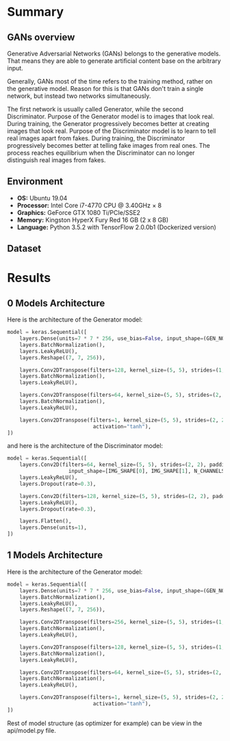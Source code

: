 # Summary

## GANs overview
Generative Adversarial Networks (GANs) belongs to the generative models. That means they are able to generate artificial content base on the arbitrary input.

Generally, GANs most of the time refers to the training method, rather on the generative model. Reason for this is that GANs don't train a single network, but instead two networks simultaneously.

The first network is usually called Generator, while the second Discriminator. Purpose of the Generator model is to images that look real. During training, the Generator progressively becomes better at creating images that look real. Purpose of the Discriminator model is to learn to tell real images apart from fakes. During training, the Discriminator progressively becomes better at telling fake images from real ones. The process reaches equilibrium when the Discriminator can no longer distinguish real images from fakes.

## Environment
- **OS:** Ubuntu 19.04
- **Processor:** Intel Core i7-4770 CPU @ 3.40GHz × 8
- **Graphics:** GeForce GTX 1080 Ti/PCIe/SSE2
- **Memory:** Kingston HyperX Fury Red 16 GB (2 x 8 GB)
- **Language:** Python 3.5.2 with TensorFlow 2.0.0b1 (Dockerized version)

## Dataset

# Results

## 0 Models Architecture
Here is the architecture of the Generator model:

```python
model = keras.Sequential([
	layers.Dense(units=7 * 7 * 256, use_bias=False, input_shape=(GEN_NOISE_INPUT_SHAPE,)),
	layers.BatchNormalization(),
	layers.LeakyReLU(),
	layers.Reshape((7, 7, 256)),

	layers.Conv2DTranspose(filters=128, kernel_size=(5, 5), strides=(1, 1), padding="same", use_bias=False),
	layers.BatchNormalization(),
	layers.LeakyReLU(),

	layers.Conv2DTranspose(filters=64, kernel_size=(5, 5), strides=(2, 2), padding="same", use_bias=False),
	layers.BatchNormalization(),
	layers.LeakyReLU(),

	layers.Conv2DTranspose(filters=1, kernel_size=(5, 5), strides=(2, 2), padding="same", use_bias=False,
							activation="tanh"),
])
```

and here is the architecture of the Discriminator model:

```python
model = keras.Sequential([
	layers.Conv2D(filters=64, kernel_size=(5, 5), strides=(2, 2), padding='same',
					input_shape=[IMG_SHAPE[0], IMG_SHAPE[1], N_CHANNELS]),
	layers.LeakyReLU(),
	layers.Dropout(rate=0.3),

	layers.Conv2D(filters=128, kernel_size=(5, 5), strides=(2, 2), padding='same'),
	layers.LeakyReLU(),
	layers.Dropout(rate=0.3),

	layers.Flatten(),
	layers.Dense(units=1),
])
```

## 1 Models Architecture
Here is the architecture of the Generator model:

```python
model = keras.Sequential([
	layers.Dense(units=7 * 7 * 256, use_bias=False, input_shape=(GEN_NOISE_INPUT_SHAPE,)),
	layers.BatchNormalization(),
	layers.LeakyReLU(),
	layers.Reshape((7, 7, 256)),

	layers.Conv2DTranspose(filters=256, kernel_size=(5, 5), strides=(1, 1), padding="same", use_bias=False),
	layers.BatchNormalization(),
	layers.LeakyReLU(),

	layers.Conv2DTranspose(filters=128, kernel_size=(5, 5), strides=(1, 1), padding="same", use_bias=False),
	layers.BatchNormalization(),
	layers.LeakyReLU(),

	layers.Conv2DTranspose(filters=64, kernel_size=(5, 5), strides=(2, 2), padding="same", use_bias=False),
	layers.BatchNormalization(),
	layers.LeakyReLU(),

	layers.Conv2DTranspose(filters=1, kernel_size=(5, 5), strides=(2, 2), padding="same", use_bias=False,
							activation="tanh"),
])
```

Rest of model structure (as optimizer for example) can be view in the api/model.py file.

